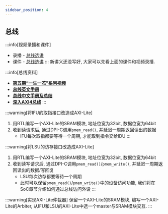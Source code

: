```yaml
---
sidebar_position: 4
---
```

## 总线

:::info[视频录播和课件]
* 录播 - [总线选讲](https://www.bilibili.com/video/BV1wP4y1q7fF/)
* 课件 - [总线选讲](https://ysyx.oscc.cc/slides/2205/17.html#/)
:::
新讲义还没写好, 大家可以先看上面的课件和视频录播.

<!-- -->
:::info[总线资料]
* [**第五期“一生一芯”系列视频**](https://space.bilibili.com/2107852263/channel/collectiondetail?sid=690279)
* [**总线英文手册**](https://developer.arm.com/Architectures/AMBA)
* [**总线中文手册及总结**](https://www.lzrnote.cn/2021/10/08/axi%e6%80%bb%e7%ba%bf%e6%80%bb%e7%bb%93/)
* [**深入AXI4总线**](https://zhuanlan.zhihu.com/p/44766356)
:::
<!-- -->
:::warning[将IFU的取指接口改造成AXI-Lite]
1. 用RTL编写一个AXI-Lite的SRAM模块, 地址位宽为32bit, 数据位宽为64bit
1. 收到读请求后, 通过DPI-C调用`pmem_read()`, 并延迟一周期返回读出的数据
   * IFU每次取指都要等待一个周期, 才能取到指令交给IDU
:::
<!-- -->

:::warning[将LSU的访存接口改造成AXI-Lite]
1. 用RTL编写一个AXI-Lite的SRAM模块, 地址位宽为32bit, 数据位宽为64bit
1. 收到读写请求后, 通过DPI-C调用`pmem_read()`/`pmem_write()`, 并延迟一周期返回读出的数据/写回复
   * LSU每次访存都要等待一个周期
   * 此时可以保留`pmem_read()`/`pmem_write()`中的设备访问功能, 我们将在SoC章节介绍如何通过总线访问外设
:::
<!-- -->

:::warning[实现AXI-Lite仲裁器]
保留一个AXI-Lite的SRAM模块, 编写一个AXI-Lite的Arbiter, 从IFU和LSU的AXI-Lite中选一个master与SRAM模块交互.
:::